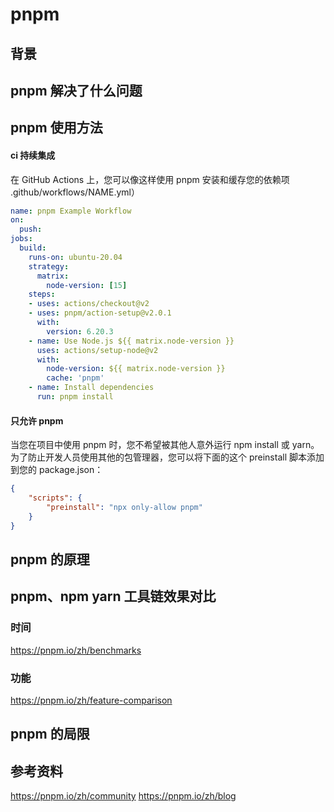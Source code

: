 # pnpm

## 背景

## pnpm 解决了什么问题

## pnpm 使用方法

#### ci 持续集成
在 GitHub Actions 上，您可以像这样使用 pnpm 安装和缓存您的依赖项 .github/workflows/NAME.yml）
```yml
name: pnpm Example Workflow
on:
  push:
jobs:
  build:
    runs-on: ubuntu-20.04
    strategy:
      matrix:
        node-version: [15]
    steps:
    - uses: actions/checkout@v2
    - uses: pnpm/action-setup@v2.0.1
      with:
        version: 6.20.3
    - name: Use Node.js ${{ matrix.node-version }}
      uses: actions/setup-node@v2
      with:
        node-version: ${{ matrix.node-version }}
        cache: 'pnpm'
    - name: Install dependencies
      run: pnpm install
```

#### 只允许 pnpm
当您在项目中使用 pnpm 时，您不希望被其他人意外运行 npm install 或 yarn。 为了防止开发人员使用其他的包管理器，您可以将下面的这个 preinstall 脚本添加到您的 package.json：

```json
{
    "scripts": {
        "preinstall": "npx only-allow pnpm"
    }
}
```
## pnpm 的原理

## pnpm、npm yarn 工具链效果对比

### 时间
https://pnpm.io/zh/benchmarks

### 功能
https://pnpm.io/zh/feature-comparison

## pnpm 的局限

## 参考资料

https://pnpm.io/zh/community
https://pnpm.io/zh/blog
